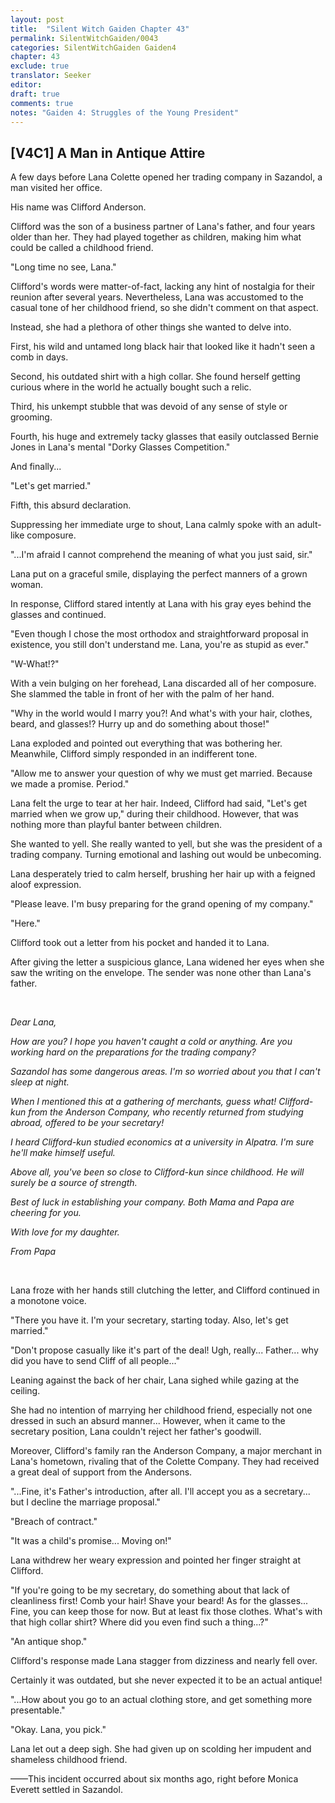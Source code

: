 ```yaml
---
layout: post
title:  "Silent Witch Gaiden Chapter 43"
permalink: SilentWitchGaiden/0043
categories: SilentWitchGaiden Gaiden4
chapter: 43
exclude: true
translator: Seeker
editor: 
draft: true
comments: true
notes: "Gaiden 4: Struggles of the Young President"
---
```

<h2>[V4C1] A Man in Antique Attire</h2>

A few days before Lana Colette opened her trading company in Sazandol, a man visited her office.

His name was Clifford Anderson.

Clifford was the son of a business partner of Lana's father, and four years older than her. They had played together as children, making him what could be called a childhood friend.

"Long time no see, Lana."

Clifford's words were matter-of-fact, lacking any hint of nostalgia for their reunion after several years. Nevertheless, Lana was accustomed to the casual tone of her childhood friend, so she didn't comment on that aspect.

Instead, she had a plethora of other things she wanted to delve into.

First, his wild and untamed long black hair that looked like it hadn't seen a comb in days.

Second, his outdated shirt with a high collar. She found herself getting curious where in the world he actually bought such a relic.

Third, his unkempt stubble that was devoid of any sense of style or grooming.

Fourth, his huge and extremely tacky glasses that easily outclassed Bernie Jones in Lana's mental "Dorky Glasses Competition."

And finally...

"Let's get married."

Fifth, this absurd declaration.

Suppressing her immediate urge to shout, Lana calmly spoke with an adult-like composure.

"...I'm afraid I cannot comprehend the meaning of what you just said, sir."

Lana put on a graceful smile, displaying the perfect manners of a grown woman.

In response, Clifford stared intently at Lana with his gray eyes behind the glasses and continued.

"Even though I chose the most orthodox and straightforward proposal in existence, you still don't understand me. Lana, you're as stupid as ever."

"W-What!?"

With a vein bulging on her forehead, Lana discarded all of her composure. She slammed the table in front of her with the palm of her hand.

"Why in the world would I marry you?! And what's with your hair, clothes, beard, and glasses!? Hurry up and do something about those!"

Lana exploded and pointed out everything that was bothering her. Meanwhile, Clifford simply responded in an indifferent tone.

"Allow me to answer your question of why we must get married. Because we made a promise. Period."

Lana felt the urge to tear at her hair. Indeed, Clifford had said, "Let's get married when we grow up," during their childhood. However, that was nothing more than playful banter between children.

She wanted to yell. She really wanted to yell, but she was the president of a trading company. Turning emotional and lashing out would be unbecoming.

Lana desperately tried to calm herself, brushing her hair up with a feigned aloof expression.

"Please leave. I'm busy preparing for the grand opening of my company."

"Here."

Clifford took out a letter from his pocket and handed it to Lana.

After giving the letter a suspicious glance, Lana widened her eyes when she saw the writing on the envelope. The sender was none other than Lana's father.

<br/>

*Dear Lana,*

*How are you? I hope you haven't caught a cold or anything. Are you working hard on the preparations for the trading company?*

*Sazandol has some dangerous areas. I'm so worried about you that I can't sleep at night.*

*When I mentioned this at a gathering of merchants, guess what! Clifford-kun from the Anderson Company, who recently returned from studying abroad, offered to be your secretary!*

*I heard Clifford-kun studied economics at a university in Alpatra. I'm sure he'll make himself useful.*

*Above all, you've been so close to Clifford-kun since childhood. He will surely be a source of strength.*

*Best of luck in establishing your company. Both Mama and Papa are cheering for you.*

*With love for my daughter.*

*From Papa*

<br/>

Lana froze with her hands still clutching the letter, and Clifford continued in a monotone voice.

"There you have it. I'm your secretary, starting today. Also, let's get married."

"Don't propose casually like it's part of the deal! Ugh, really... Father... why did you have to send Cliff of all people..."

Leaning against the back of her chair, Lana sighed while gazing at the ceiling.

She had no intention of marrying her childhood friend, especially not one dressed in such an absurd manner... However, when it came to the secretary position, Lana couldn't reject her father's goodwill.

Moreover, Clifford's family ran the Anderson Company, a major merchant in Lana's hometown, rivaling that of the Colette Company. They had received a great deal of support from the Andersons.

"...Fine, it's Father's introduction, after all. I'll accept you as a secretary... but I decline the marriage proposal."

"Breach of contract."

"It was a child's promise... Moving on!"

Lana withdrew her weary expression and pointed her finger straight at Clifford.

"If you're going to be my secretary, do something about that lack of cleanliness first! Comb your hair! Shave your beard! As for the glasses... Fine, you can keep those for now. But at least fix those clothes. What's with that high collar shirt? Where did you even find such a thing...?"

"An antique shop."

Clifford's response made Lana stagger from dizziness and nearly fell over.

Certainly it was outdated, but she never expected it to be an actual antique!

"...How about you go to an actual clothing store, and get something more presentable."

"Okay. Lana, you pick."

Lana let out a deep sigh. She had given up on scolding her impudent and shameless childhood friend.

——This incident occurred about six months ago, right before Monica Everett settled in Sazandol.



